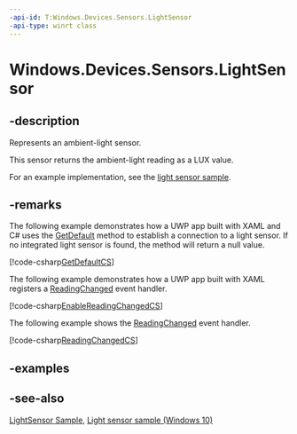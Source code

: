 ```yaml
---
-api-id: T:Windows.Devices.Sensors.LightSensor
-api-type: winrt class
---
```


<!-- Class syntax.
public class LightSensor : Windows.Devices.Sensors.ILightSensor, Windows.Devices.Sensors.ILightSensorDeviceId
-->

# Windows.Devices.Sensors.LightSensor

## -description
Represents an ambient-light sensor.

This sensor returns the ambient-light reading as a LUX value.

For an example implementation, see the [light sensor sample](https://github.com/Microsoft/Windows-universal-samples/tree/master/Samples/LightSensor).

## -remarks
The following example demonstrates how a UWP app built with XAML and C# uses the [GetDefault](lightsensor_getdefault.md) method to establish a connection to a light sensor. If no integrated light sensor is found, the method will return a null value.



[!code-csharp[GetDefaultCS](../windows.devices.sensors/code/lightsensor/csharp/Scenario1.xaml.cs#SnippetGetDefaultCS)]

The following example demonstrates how a UWP app built with XAML registers a [ReadingChanged](lightsensor_readingchanged.md) event handler.



[!code-csharp[EnableReadingChangedCS](../windows.devices.sensors/code/lightsensor/csharp/Scenario1.xaml.cs#SnippetEnableReadingChangedCS)]

The following example shows the [ReadingChanged](lightsensor_readingchanged.md) event handler.



[!code-csharp[ReadingChangedCS](../windows.devices.sensors/code/lightsensor/csharp/Scenario1.xaml.cs#SnippetReadingChangedCS)]

## -examples

## -see-also
[LightSensor Sample](http://go.microsoft.com/fwlink/p/?linkid=241381), [Light sensor sample (Windows 10)](http://go.microsoft.com/fwlink/p/?LinkId=620561)
